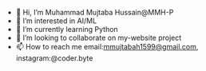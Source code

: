 - 👋 Hi, I’m Muhammad Mujtaba Hussain@MMH-P
- 👀 I’m interested in AI/ML
- 🌱 I’m currently learning Python
- 💞️ I’m looking to collaborate on my-website project
- 📫 How to reach me email:mmujtabah1599@gmail.com, instagram:@coder.byte

<!---
MMH-P/MMH-P is a ✨ special ✨ repository because its `README.md` (this file) appears on your GitHub profile.
You can click the Preview link to take a look at your changes.
--->
